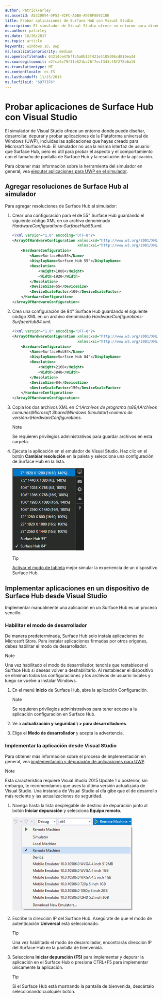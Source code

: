 ```yaml
---
author: PatrickFarley
ms.assetid: A5320094-DF53-42FC-A6BA-A958F8E9210B
title: Probar aplicaciones de Surface Hub con Visual Studio
description: El simulador de Visual Studio ofrece un entorno para diseñar, desarrollar, depurar y probar aplicaciones para UWP, incluidas las aplicaciones creadas para Surface Hub.
ms.author: pafarley
ms.date: 10/26/2017
ms.topic: article
keywords: windows 10, uwp
ms.localizationpriority: medium
ms.openlocfilehash: 63214ce47bffc5a0b13f421e5185d06cd810ea34
ms.sourcegitcommit: e2fca6c79f31e521ba76f7ecf343cf8f278e6a15
ms.translationtype: MT
ms.contentlocale: es-ES
ms.lasthandoff: 11/15/2018
ms.locfileid: "6977376"
---
```

# <a name="test-surface-hub-apps-using-visual-studio"></a>Probar aplicaciones de Surface Hub con Visual Studio
El simulador de Visual Studio ofrece un entorno donde puede diseñar, desarrollar, depurar y probar aplicaciones de la Plataforma universal de Windows (UWP), incluidas las aplicaciones que hayas creado para Microsoft Surface Hub. El simulador no usa la misma interfaz de usuario que Surface Hub, pero es útil para probar el aspecto y el comportamiento con el tamaño de pantalla de Surface Hub y la resolución de la aplicación.

Para obtener más información sobre la herramienta del simulador en general, vea [ejecutar aplicaciones para UWP en el simulador](https://docs.microsoft.com/visualstudio/debugger/run-windows-store-apps-in-the-simulator).

## <a name="add-surface-hub-resolutions-to-the-simulator"></a>Agregar resoluciones de Surface Hub al simulador
Para agregar resoluciones de Surface Hub al simulador:

1. Crear una configuración para el de 55" Surface Hub guardando el siguiente código XML en un archivo denominado *HardwareConfigurations-SurfaceHub55.xml*.  

    ```xml
    <?xml version="1.0" encoding="UTF-8"?>
    <ArrayOfHardwareConfiguration xmlns:xsd="http://www.w3.org/2001/XMLSchema"
                                  xmlns:xsi="http://www.w3.org/2001/XMLSchema-instance">
        <HardwareConfiguration>
            <Name>SurfaceHub55</Name>
            <DisplayName>Surface Hub 55"</DisplayName>
            <Resolution>
                <Height>1080</Height>
                <Width>1920</Width>
            </Resolution>
            <DeviceSize>55</DeviceSize>
            <DeviceScaleFactor>100</DeviceScaleFactor>
        </HardwareConfiguration>
    </ArrayOfHardwareConfiguration>
    ```

2. Crea una configuración de 84" Surface Hub guardando el siguiente código XML en un archivo denominado *HardwareConfigurations-SurfaceHub84.xml*.

    ```xml
    <?xml version="1.0" encoding="UTF-8"?>
    <ArrayOfHardwareConfiguration xmlns:xsd="http://www.w3.org/2001/XMLSchema"
                                  xmlns:xsi="http://www.w3.org/2001/XMLSchema-instance">
        <HardwareConfiguration>
            <Name>SurfaceHub84</Name>
            <DisplayName>Surface Hub 84"</DisplayName>
            <Resolution>
                <Height>2160</Height>
                <Width>3840</Width>
            </Resolution>
            <DeviceSize>84</DeviceSize>
            <DeviceScaleFactor>150</DeviceScaleFactor>
        </HardwareConfiguration>
    </ArrayOfHardwareConfiguration>
    ```

3. Copia los dos archivos XML en *C:\Archivos de programa (x86)\Archivos comunes\Microsoft Shared\Windows Simulator\\&lt;número de versión&gt;\HardwareConfigurations*.

   > [!NOTE]
   > Se requieren privilegios administrativos para guardar archivos en esta carpeta.

4. Ejecuta la aplicación en el emulador de Visual Studio. Haz clic en el botón **Cambiar resolución** en la paleta y selecciona una configuración de Surface Hub en la lista.

    ![Resoluciones del simulador de Visual Studio](images/vs-simulator-resolutions.png)

   > [!TIP]
   > [Activar el modo de tableta](http://windows.microsoft.com/windows-10/getstarted-like-a-tablet) mejor simular la experiencia de un dispositivo Surface Hub.

## <a name="deploy-apps-to-a-surface-hub-device-from-visual-studio"></a>Implementar aplicaciones en un dispositivo de Surface Hub desde Visual Studio
Implementar manualmente una aplicación en un Surface Hub es un proceso sencillo.

### <a name="enable-developer-mode"></a>Habilitar el modo de desarrollador
De manera predeterminada, Surface Hub solo instala aplicaciones de Microsoft Store. Para instalar aplicaciones firmadas por otros orígenes, debes habilitar el modo de desarrollador.

> [!NOTE]
> Una vez habilitado el modo de desarrollador, tendrás que restablecer el Surface Hub si deseas volver a deshabilitarlo. Al restablecer el dispositivo se eliminan todas las configuraciones y los archivos de usuario locales y luego se vuelve a instalar Windows.

1. En el menú **Inicio** de Surface Hub, abre la aplicación Configuración.

   > [!NOTE]
   > Se requieren privilegios administrativos para tener acceso a la aplicación configuración en Surface Hub.

2. Ve a **actualización y seguridad \ > para desarrolladores**.

3. Elige el **Modo de desarrollador** y acepta la advertencia.

### <a name="deploy-your-app-from-visual-studio"></a>Implementar la aplicación desde Visual Studio
Para obtener más información sobre el proceso de implementación en general, vea [implementación y depuración de aplicaciones para UWP](https://msdn.microsoft.com/windows/uwp/debug-test-perf/deploying-and-debugging-uwp-apps).

   > [!NOTE]
   > Esta característica requiere Visual Studio 2015 Update 1 o posterior, sin embargo, te recomendamos que uses la última versión actualizada de Visual Studio. Una instancia de Visual Studio al día gibe que el de desarrollo más reciente y las actualizaciones de seguridad.

1. Navega hasta la lista desplegable de destino de depuración junto al botón **Iniciar depuración** y selecciona **Equipo remoto**.

    <!--lcap: in your screenshot, you have local machine selected-->

   ![Lista desplegable de destinos de depuración de Visual Studio](images/vs-debug-target.png)

2. Escribe la dirección IP del Surface Hub. Asegúrate de que el modo de autenticación **Universal** está seleccionado.

   > [!TIP] 
   > Una vez habilitado el modo de desarrollador, encontrarás dirección IP del Surface Hub en la pantalla de bienvenida.

3. Selecciona **Iniciar depuración (F5)** para implementar y depurar la aplicación en el Surface Hub o presiona CTRL+F5 para implementar únicamente la aplicación.

   > [!TIP]
   > Si el Surface Hub está mostrando la pantalla de bienvenida, descártalo seleccionando cualquier botón.
